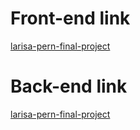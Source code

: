 # Front-end link
[larisa-pern-final-project](https://boring-wilson-ff4ea7.netlify.app/)

# Back-end link
[larisa-pern-final-project](https://ls-cta-be.herokuapp.com/)



